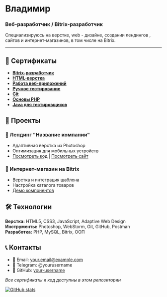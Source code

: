 # Владимир 
### Веб-разработчик / Bitrix-разработчик

Специализируюсь на верстке, web - дизайне, создании лендингов , сайтов и интернет-магазинов, в том числе на Bitrix.

---

## 📜 Сертификаты

- **[Bitrix-разработчик](./certificates/bitrix-developer.pdf)**
- **[HTML-верстка](./certificates/html-verstka.jpg)**
- **[Работа веб-приложений](./certificates/web-applications.pdf)**
- **[Ручное тестирование](./certificates/manual-testing.jpg)**
- **[Git](./certificates/git-certificate.pdf)**
- **[Основы PHP](./certificates/php-basics.jpg)**
- **[Java для тестировщиков](./certificates/java-testing.pdf)**

## 💼 Проекты

### 🎯 Лендинг "Название компании"
- Адаптивная верстка из Photoshop
- Оптимизация для мобильных устройств
- [Посмотреть код](./projects/landing-company/) | [Посмотреть сайт](ссылка)

### 🛒 Интернет-магазин на Bitrix
- Верстка и интеграция шаблона
- Настройка каталога товаров
- [Демо компонентов](./projects/online-store/)

## 🛠️ Технологии
**Верстка:** HTML5, CSS3, JavaScript, Adaptive Web Design  
**Инструменты:** Photoshop, WebStorm, Git, GitHub, Postman  
**Разработка:** PHP, MySQL, Bitrix, ООП

## 📞 Контакты
- 📧 Email: your.email@example.com
- 💬 Telegram: @yourusername
- 💼 GitHub: [your-username](https://github.com/your-username)

*Все сертификаты и код доступны в этом репозитории*

[![GitHub stats](https://github-readme-stats.vercel.app/api?username=VladimirEfanov)](https://github.com/VladimirEfanov/github-readme-stats)

